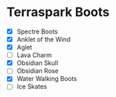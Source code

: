 # Terraspark Boots
- [x] Spectre Boots
- [x] Anklet of the Wind
- [x] Aglet
- [ ] Lava Charm
- [x] Obsidian Skull
- [ ] Obsidian Rose
- [x] Water Walking Boots
- [ ] Ice Skates